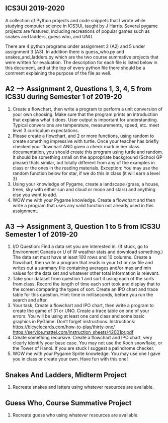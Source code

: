 
## ICS3UI 2019-2020

A collection of Python projects and code snippets that I wrote while studying computer science in ICS3UI, taught by J Harris. Several pygame projects are featured, including recreations of popular games such as snakes and ladders, guess who, and UNO.

There are 4 python programs under assignment 2 (A2) and 5 under assignment 3 (A3). In addition there is guess\_who.py and snakes\_and_ladders.py which are the two course summative projects that were written for evaluation. The description for each file is listed below in this document, and at the top of every python file there should be a comment explaining the purpose of the file as well.

## A2 --> Assignment 2, Questions 1, 3, 4, 5 from ICS3U during Semester 1 of 2019-20
1. Create a flowchart, then write a program to perform a unit conversion of
your own choosing. Make sure that the program prints an introduction that explains what it
does. User output is important for understanding. Typical conversions are temperature,
measurements, speed, etc. meet level 3 curriculum expectations.
3. Please create a flowchart, and 2 or more functions, using random to create something
impressive with turtle. Once your teacher has briefly checked your flowchart AND given a check
mark in her class documentation, you should create this program using turtle and random. It
should be something small on the appropriate background (School GP please) thats similar, but
totally different from any of the examples in class or the ones in the reading materials.
Exception: You may use the random function below for star, if we do this in
class (it will earn a level 3)
4. Using your knowledge of Pygame, create a landscape (grass, a house, trees, sky with either
sun and cloud or moon and stars) and anything else you want to add.
5. WOW me with your Pygame knowledge. Create a flowchart and then write a program that
uses any valid function not already used in this assignment.

## A3 --> Assignment 3, Question 1 to 5 from ICS3U Semester 1 of 2019-20
1. I/O Question: Find a data set you are interested in. (If stuck,
go to Environment Canada or U of W weather stats and
download something.) The data set must have at least 100
rows and 10 columns. Create a flowchart, then write a program
that reads in your txt or csv file and writes out a summary file
containing averages and/or max and min values for the data set
and whatever other total information is relevant.
2. Take your dataset from question 1 and sort it using each of the sorts from class.
Record the length of time each sort took and display that to the screen
comparing the types of sort. Create an IPO chart and trace table for this
question. Hint: time in milliseconds, before you run the search and after.
3. Your task, Create a flowchart and IPO chart, then write a program to create the
game of 31 or UNO. Create a trace table on one of your errors. You will be using
at least one card class and some basic graphics in PyGame. Don’t forget
instructions. Instructions: https://bicyclecards.com/how-to-play/thirty-one/
https://service.mattel.com/instruction_sheets/42001pr.pdf
4. Create something recursive. Create a flowchart and IPO chart, very clearly
identify your base case. You may not use the Koch snowflake, or the Tower of
Hanoi. If you are stuck I suggest a palindrome checker.
5. WOW me with your Pygame Sprite knowledge. You may
use one I gave you in class or create your own. Have fun
with this one!

## Snakes And Ladders, Midterm Project
1. Recreate snakes and latters using whatever resources are available.

## Guess Who, Course Summative Project
1. Recreate guess who using whatever resources are available.
